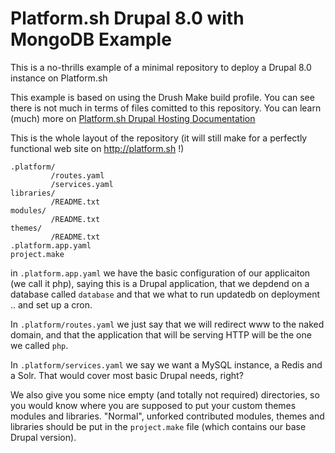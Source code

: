 # Platform.sh Drupal 8.0 with MongoDB Example

This is a no-thrills example of a minimal repository to deploy a Drupal 8.0 instance on Platform.sh

This example is based on using the Drush Make build profile. You can see there is not much in terms of files comitted to this repository. You can learn (much) more on [Platform.sh Drupal Hosting Documentation](https://docs.platform.sh/toolstacks/php/drupal)

This is the whole layout of the repository (it will still make for a perfectly functional web site on http://platform.sh !)
```
.platform/
         /routes.yaml
         /services.yaml
libraries/
         /README.txt
modules/
         /README.txt
themes/
         /README.txt
.platform.app.yaml
project.make
```

in `.platform.app.yaml` we have the basic configuration of our applicaiton (we call it php), saying this is a Drupal 
application, that we depdend on a database called `database` and that we what to run updatedb on deployment .. and set
up a cron.

In `.platform/routes.yaml` we just say that we will redirect www to the naked domain, and that the application that 
will be serving HTTP will be the one we called `php`.

In `.platform/services.yaml` we say we want a MySQL instance, a Redis and a Solr. That would cover most basic Drupal
needs, right?

We also give you some nice empty (and totally not required) directories, so you would know where you are supposed to put 
your custom themes modules and libraries. "Normal", unforked contributed modules, themes and libraries should be put in 
the `project.make` file  (which contains our base Drupal version).
